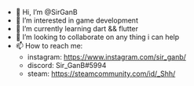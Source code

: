 - 👋 Hi, I’m @SirGanB
- 👀 I’m interested in game development
- 🌱 I’m currently learning dart && flutter
- 💞️ I’m looking to collaborate on any thing i can help
- 📫 How to reach me:
  - instagram: https://www.instagram.com/sir_ganb/
  - discord: Sir_GanB#5994
  - steam: https://steamcommunity.com/id/_Shh/
